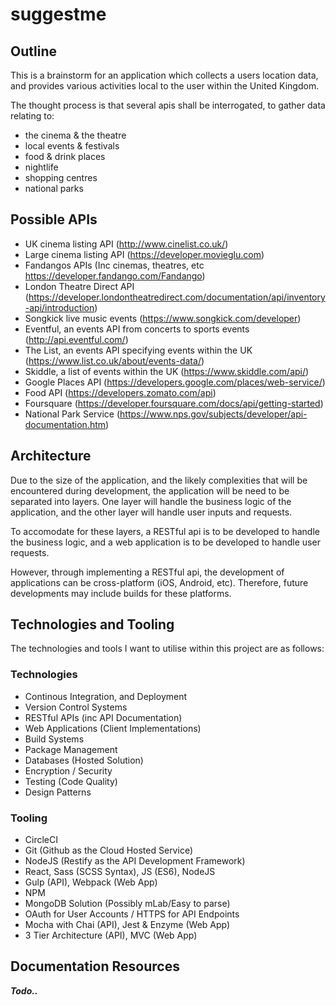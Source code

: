 # suggestme

## Outline

This is a brainstorm for an application which collects a users location data, and provides various activities local to the user within the United Kingdom.

The thought process is that several apis shall be interrogated, to gather data relating to:

- the cinema & the theatre
- local events & festivals
- food & drink places
- nightlife
- shopping centres
- national parks

## Possible APIs

- UK cinema listing API (http://www.cinelist.co.uk/)
- Large cinema listing API (https://developer.movieglu.com)
- Fandangos APIs (Inc cinemas, theatres, etc https://developer.fandango.com/Fandango)
- London Theatre Direct API (https://developer.londontheatredirect.com/documentation/api/inventory-api/introduction)
- Songkick live music events (https://www.songkick.com/developer)
- Eventful, an events API from concerts to sports events (http://api.eventful.com/)
- The List, an events API specifying events within the UK (https://www.list.co.uk/about/events-data/)
- Skiddle, a list of events within the UK (https://www.skiddle.com/api/)
- Google Places API (https://developers.google.com/places/web-service/)
- Food API (https://developers.zomato.com/api)
- Foursquare (https://developer.foursquare.com/docs/api/getting-started)
- National Park Service (https://www.nps.gov/subjects/developer/api-documentation.htm)

## Architecture

Due to the size of the application, and the likely complexities that will be encountered during development, the application will be need to be separated into layers. One layer will handle the business logic of the application, and the other layer will handle user inputs and requests.

To accomodate for these layers, a RESTful api is to be developed to handle the business logic, and a web application is to be developed to handle user requests.

However, through implementing a RESTful api, the development of applications can be cross-platform (iOS, Android, etc). Therefore, future developments may include builds for these platforms.

## Technologies and Tooling

The technologies and tools I want to utilise within this project are as follows:

### Technologies

- Continous Integration, and Deployment
- Version Control Systems
- RESTful APIs (inc API Documentation)
- Web Applications (Client Implementations)
- Build Systems
- Package Management
- Databases (Hosted Solution)
- Encryption / Security
- Testing (Code Quality)
- Design Patterns

### Tooling

- CircleCI
- Git (Github as the Cloud Hosted Service)
- NodeJS (Restify as the API Development Framework)
- React, Sass (SCSS Syntax), JS (ES6), NodeJS
- Gulp (API), Webpack (Web App)
- NPM
- MongoDB Solution (Possibly mLab/Easy to parse)
- OAuth for User Accounts / HTTPS for API Endpoints
- Mocha with Chai (API), Jest & Enzyme (Web App)
- 3 Tier Architecture (API), MVC (Web App)

## Documentation Resources

**_Todo.._**
